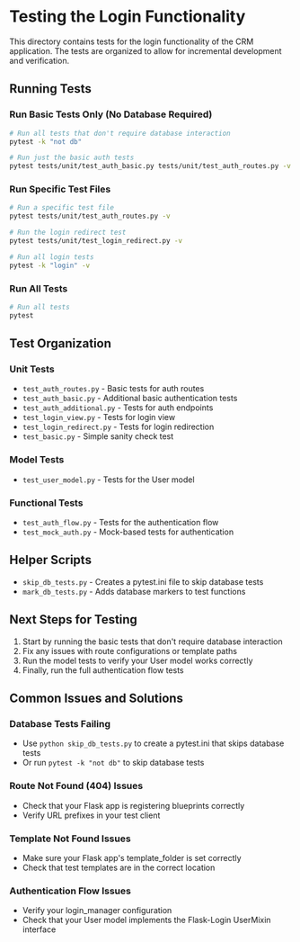 # Testing the Login Functionality

This directory contains tests for the login functionality of the CRM application. The tests are organized to allow for incremental development and verification.

## Running Tests

### Run Basic Tests Only (No Database Required)

```bash
# Run all tests that don't require database interaction
pytest -k "not db"

# Run just the basic auth tests
pytest tests/unit/test_auth_basic.py tests/unit/test_auth_routes.py -v
```

### Run Specific Test Files

```bash
# Run a specific test file
pytest tests/unit/test_auth_routes.py -v

# Run the login redirect test
pytest tests/unit/test_login_redirect.py -v

# Run all login tests
pytest -k "login" -v
```

### Run All Tests

```bash
# Run all tests
pytest
```

## Test Organization

### Unit Tests

- `test_auth_routes.py` - Basic tests for auth routes
- `test_auth_basic.py` - Additional basic authentication tests
- `test_auth_additional.py` - Tests for auth endpoints
- `test_login_view.py` - Tests for login view
- `test_login_redirect.py` - Tests for login redirection
- `test_basic.py` - Simple sanity check test

### Model Tests

- `test_user_model.py` - Tests for the User model

### Functional Tests

- `test_auth_flow.py` - Tests for the authentication flow
- `test_mock_auth.py` - Mock-based tests for authentication

## Helper Scripts

- `skip_db_tests.py` - Creates a pytest.ini file to skip database tests
- `mark_db_tests.py` - Adds database markers to test functions

## Next Steps for Testing

1. Start by running the basic tests that don't require database interaction
2. Fix any issues with route configurations or template paths
3. Run the model tests to verify your User model works correctly
4. Finally, run the full authentication flow tests

## Common Issues and Solutions

### Database Tests Failing

- Use `python skip_db_tests.py` to create a pytest.ini that skips database tests
- Or run `pytest -k "not db"` to skip database tests

### Route Not Found (404) Issues

- Check that your Flask app is registering blueprints correctly
- Verify URL prefixes in your test client

### Template Not Found Issues

- Make sure your Flask app's template_folder is set correctly
- Check that test templates are in the correct location

### Authentication Flow Issues

- Verify your login_manager configuration
- Check that your User model implements the Flask-Login UserMixin interface